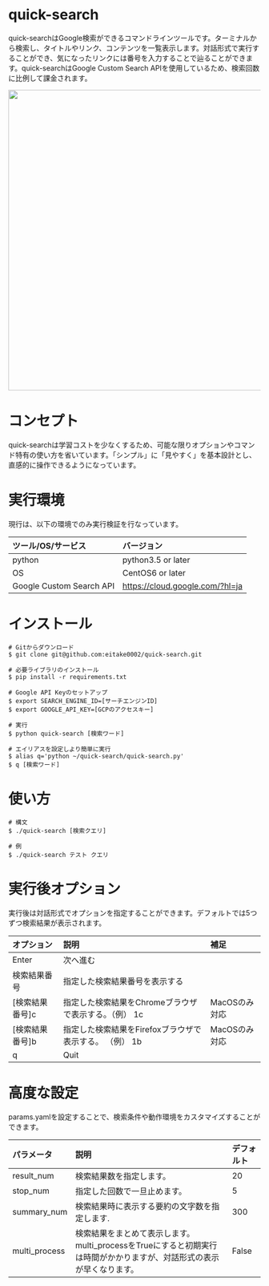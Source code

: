 # quick-search

quick-searchはGoogle検索ができるコマンドラインツールです。ターミナルから検索し、タイトルやリンク、コンテンツを一覧表示します。対話形式で実行することができ、気になったリンクには番号を入力することで辿ることができます。quick-searchはGoogle Custom Search APIを使用しているため、検索回数に比例して課金されます。

<img src="https://i.gyazo.com/bfc1c55318f75366205913a674fd381a.png" width="600" style="display: block;margin-left: auto;margin-right: auto;">

# コンセプト

quick-searchは学習コストを少なくするため、可能な限りオプションやコマンド特有の使い方を省いています。「シンプル」に「見やすく」を基本設計とし、直感的に操作できるようになっています。

# 実行環境

現行は、以下の環境でのみ実行検証を行なっています。

|ツール/OS/サービス|バージョン|
|:-----------|:------------|
|python|python3.5 or later|
|OS|CentOS6 or later|
|Google Custom Search API|https://cloud.google.com/?hl=ja|

# インストール

```
# Gitからダウンロード
$ git clone git@github.com:eitake0002/quick-search.git

# 必要ライブラリのインストール
$ pip install -r requirements.txt

# Google API Keyのセットアップ
$ export SEARCH_ENGINE_ID=[サーチエンジンID]
$ export GOOGLE_API_KEY=[GCPのアクセスキー]

# 実行
$ python quick-search [検索ワード]

# エイリアスを設定しより簡単に実行
$ alias q='python ~/quick-search/quick-search.py'
$ q [検索ワード]
```

# 使い方

```
# 構文
$ ./quick-search [検索クエリ]

# 例
$ ./quick-search テスト クエリ
```

# 実行後オプション

実行後は対話形式でオプションを指定することができます。デフォルトでは5つずつ検索結果が表示されます。

|オプション|説明|補足|
|:-----------|:------------|:--------------|
|Enter| 次へ進む||
|検索結果番号|指定した検索結果番号を表示する||
|[検索結果番号]c|指定した検索結果をChromeブラウザで表示する。（例） 1c|MacOSのみ対応|
|[検索結果番号]b|指定した検索結果をFirefoxブラウザで表示する。 （例） 1b|MacOSのみ対応|
|q|Quit||

# 高度な設定

params.yamlを設定することで、検索条件や動作環境をカスタマイズすることができます。

|パラメータ|説明|デフォルト|
|:-----------|:------------|:------------|
|result_num|検索結果数を指定します。|20|
|stop_num|指定した回数で一旦止めます。|5|
|summary_num|検索結果時に表示する要約の文字数を指定します.|300|
|multi_process|検索結果をまとめて表示します。multi_processをTrueにすると初期実行は時間がかかりますが、対話形式の表示が早くなります。|False|
